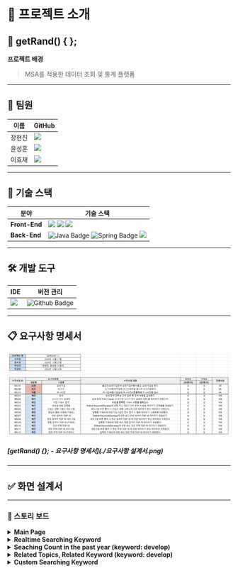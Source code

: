# 📖 프로젝트 소개

## 🌟 getRand() { };

**프로젝트 배경**
> MSA를 적용한 데이터 조회 및 통계 플랫폼

---

## 👥 팀원
| 이름       | GitHub                                  |
|------------|-----------------------------------------|
| 장현진     | [<img src="https://img.shields.io/badge/Github-Link-181717?logo=Github">](https://github.com/CoderJDan) |
| 윤성훈     | [<img src="https://img.shields.io/badge/Github-Link-181717?logo=Github">](https://github.com/YunSHCode) |
| 이효재     | [<img src="https://img.shields.io/badge/Github-Link-181717?logo=Github">](https://github.com/7-Full-stackbackendLEEHYOJAE) |

---

## 🔧 기술 스택
| 분야          | 기술 스택                |
|---------------|--------------------------|
| **Front-End** | <img src="https://img.shields.io/badge/HTML-E34F26?style=for-the-badge&logo=HTML5&logoColor=white"> <img src="https://img.shields.io/badge/CSS-1572B6?style=for-the-badge&logo=CSS3&logoColor=white"> <img src="https://img.shields.io/badge/JavaScript-F7DE1E?style=for-the-badge&logo=JavaScript&logoColor=white"> |
| **Back-End**     | <img src="https://img.shields.io/badge/Java-007396?style=for-the-badge&amp;logo=Java&amp;logoColor=white" alt="Java Badge"/> <img src="https://img.shields.io/badge/Spring-6DB33F?style=for-the-badge&amp;logo=Spring&amp;logoColor=white" alt="Spring Badge" /> <img src="https://img.shields.io/badge/MySQL-4479A1?style=for-the-badge&amp;logo=MySQL&logoColor=white"/> |

---

## 🛠️ 개발 도구
| IDE          | 버전 관리                |
|---------------|--------------------------|
| <img src="https://img.shields.io/badge/IntelliJ IDEA-000000?style=for-the-badge&logo=IntelliJ IDEA&logoColor=white"> | <img src="https://img.shields.io/badge/Github-181717?style=for-the-badge&amp;logo=Github&amp;logoColor=white" alt="Github Badge" /> |

---

## 📋 요구사항 명세서
![getRand() {}; - 요구사항 명세서](https://github.com/CoderJDan/getRand/blob/742b18bbcf826bd59185c577b17f986e4000a19e/%EC%9A%94%EA%B5%AC%EC%82%AC%ED%95%AD%20%EC%84%A4%EA%B3%84%EC%84%9C.png)

##### [getRand() {}; - 요구사항 명세서](./요구사항 설계서.png)

---

## ✅ 화면 설계서

---
### 📌 스토리 보드
   <details>
      <summary><b>Main Page</b></summary>
      ![Main page](https://github.com/CoderJDan/getRand/blob/7c2ddaf1a2c3f1f99e6a3bc4cbdcf247500db1ea/getRand()_Main.gif)
   </details>
   <details>
      <summary><b>Realtime Searching Keyword</b></summary>
     ![Realtime Searching Keyword](https://github.com/CoderJDan/getRand/blob/742b18bbcf826bd59185c577b17f986e4000a19e/getRand()_realtime.gif)
   </details>
   <details>
      <summary><b>Seaching Count in the past year (keyword: develop)</b></summary>
     ![Develop Seaching Count in the past year](https://github.com/CoderJDan/getRand/blob/742b18bbcf826bd59185c577b17f986e4000a19e/getRand()_pastOY.gif)
   </details>
   <details>
      <summary><b>Related Topics, Related Keyword (keyword: develop)</b></summary>
      ![Develop Related Topics, Related Keyword](https://github.com/CoderJDan/getRand/blob/742b18bbcf826bd59185c577b17f986e4000a19e/getRand()_relatedTopics%2CrelatedKeyword.gif)
   </details>
   <details>
      <summary><b>Custom Searching Keyword</b></summary>
      ![Custom Searching Keyword](https://github.com/CoderJDan/getRand/blob/742b18bbcf826bd59185c577b17f986e4000a19e/getRand()_keywordSearch.gif)
   </details>
